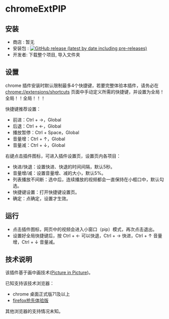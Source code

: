 # chromeExtPIP

## 安装
- 商店 : 暂无
- 安装包 : [![GitHub release (latest by date including pre-releases)](https://img.shields.io/github/v/release/c4rO-0/chromeExtPIP?include_prereleases&style=flat-square)](https://github.com/c4rO-0/chromeExtPIP/releases/latest)
- 开发者: 下载整个项目, 导入文件夹

## 设置
chrome 插件安装时默认限制最多4个快捷键，若要完整体验本插件，请务必在 [chrome://extensions/shortcuts](chrome://extensions/shortcuts) 页面中手动定义所需的快捷键，并设置为全局！全局！！全局！！！

快捷键推荐设置：
* 前进：Ctrl + →，Global
* 后退：Ctrl + ←，Global
* 播放暂停：Ctrl + Space，Global
* 音量增：Ctrl + ↑，Global
* 音量减：Ctrl + ↓，Global


右键点击插件图标，可进入插件设置页，设置页内各项目：
* 快进/快退：设置快进、快退的时间间隔，默认5秒。
* 音量增/减：设置音量增、减的大小，默认5%。
* 列表播放不间断：选中后，连续播放的视频都会一直保持在小框口中，默认勾选。
* 快捷键设置：打开快捷键设置页。
* 确定：点确定，设置才生效。

## 运行
* 点击插件图标，网页中的视频会进入小窗口（pip）模式，再次点击退出。
* 设置好全局快捷键后，按 Ctrl + ← 可以快退，Ctrl + → 快进，Ctrl + ↑ 音量增，Ctrl + ↓ 音量减。

## 技术说明
该插件基于画中画技术([Picture in Picture](https://w3c.github.io/picture-in-picture/))。

已知支持该技术浏览器：
- chrome 桌面正式版71及以上
- [firefox抢先体验版](https://support.mozilla.org/en-US/kb/about-picture-picture-firefox)

其他浏览器的支持情况未知。
